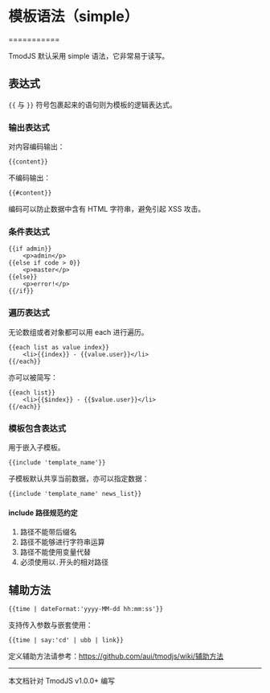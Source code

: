 # 模板语法（simple）

===========

TmodJS 默认采用 simple 语法，它非常易于读写。

## 表达式

``{{`` 与 ``}}`` 符号包裹起来的语句则为模板的逻辑表达式。

### 输出表达式

对内容编码输出：

    {{content}}

不编码输出：

    {{#content}}
    
编码可以防止数据中含有 HTML 字符串，避免引起 XSS 攻击。

### 条件表达式

    {{if admin}}
		<p>admin</p>
    {{else if code > 0}}
    	<p>master</p>
    {{else}}
        <p>error!</p>
    {{/if}}

### 遍历表达式

无论数组或者对象都可以用 each 进行遍历。

    {{each list as value index}}
        <li>{{index}} - {{value.user}}</li>
    {{/each}}

亦可以被简写：

    {{each list}}
        <li>{{$index}} - {{$value.user}}</li>
    {{/each}}

### 模板包含表达式

用于嵌入子模板。

    {{include 'template_name'}}

子模板默认共享当前数据，亦可以指定数据：

    {{include 'template_name' news_list}}
    
####	include 路径规范约定

1.	路径不能带后缀名
2.	路径不能够进行字符串运算
3.	路径不能使用变量代替
4.	必须使用以``.``开头的相对路径

## 辅助方法

    {{time | dateFormat:'yyyy-MM-dd hh:mm:ss'}}

支持传入参数与嵌套使用：

    {{time | say:'cd' | ubb | link}}

定义辅助方法请参考：<https://github.com/aui/tmodjs/wiki/辅助方法>

----------------------------------------------

本文档针对 TmodJS v1.0.0+ 编写
